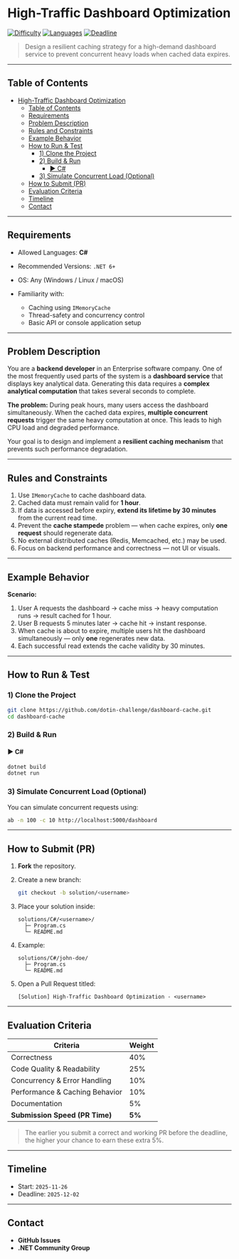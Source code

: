 # High-Traffic Dashboard Optimization

[![Difficulty](https://img.shields.io/badge/difficulty-medium-orange)]()
[![Languages](https://img.shields.io/badge/languages-C%23-informational)]()
[![Deadline](https://img.shields.io/badge/deadline-2025--12--02-critical)]()

> Design a resilient caching strategy for a high-demand dashboard service to prevent concurrent heavy loads when cached data expires.

---

## Table of Contents

- [High-Traffic Dashboard Optimization](#high-traffic-dashboard-optimization)
  - [Table of Contents](#table-of-contents)
  - [Requirements](#requirements)
  - [Problem Description](#problem-description)
  - [Rules and Constraints](#rules-and-constraints)
  - [Example Behavior](#example-behavior)
  - [How to Run \& Test](#how-to-run--test)
    - [1) Clone the Project](#1-clone-the-project)
    - [2) Build \& Run](#2-build--run)
      - [▶ C#](#-c)
    - [3) Simulate Concurrent Load (Optional)](#3-simulate-concurrent-load-optional)
  - [How to Submit (PR)](#how-to-submit-pr)
  - [Evaluation Criteria](#evaluation-criteria)
  - [Timeline](#timeline)
  - [Contact](#contact)

---

## Requirements

* Allowed Languages: **C#**
* Recommended Versions: `.NET 6+`
* OS: Any (Windows / Linux / macOS)
* Familiarity with:

  * Caching using `IMemoryCache`
  * Thread-safety and concurrency control
  * Basic API or console application setup

---

## Problem Description

You are a **backend developer** in an Enterprise software company. One of the most frequently used parts of the system is a **dashboard service** that displays key analytical data. Generating this data requires a **complex analytical computation** that takes several seconds to complete.

**The problem:**
During peak hours, many users access the dashboard simultaneously. When the cached data expires, **multiple concurrent requests** trigger the same heavy computation at once. This leads to high CPU load and degraded performance.

Your goal is to design and implement a **resilient caching mechanism** that prevents such performance degradation.

---

## Rules and Constraints

1. Use `IMemoryCache` to cache dashboard data.
2. Cached data must remain valid for **1 hour**.
3. If data is accessed before expiry, **extend its lifetime by 30 minutes** from the current read time.
4. Prevent the **cache stampede** problem — when cache expires, only **one request** should regenerate data.
5. No external distributed caches (Redis, Memcached, etc.) may be used.
6. Focus on backend performance and correctness — not UI or visuals.

---

## Example Behavior

**Scenario:**

1. User A requests the dashboard → cache miss → heavy computation runs → result cached for 1 hour.
2. User B requests 5 minutes later → cache hit → instant response.
3. When cache is about to expire, multiple users hit the dashboard simultaneously — only **one** regenerates new data.
4. Each successful read extends the cache validity by 30 minutes.

---

## How to Run & Test

### 1) Clone the Project

```bash
git clone https://github.com/dotin-challenge/dashboard-cache.git
cd dashboard-cache
```

### 2) Build & Run

#### ▶ C#

```bash
dotnet build
dotnet run
```

### 3) Simulate Concurrent Load (Optional)

You can simulate concurrent requests using:

```bash
ab -n 100 -c 10 http://localhost:5000/dashboard
```

---

## How to Submit (PR)

1. **Fork** the repository.
2. Create a new branch:

   ```bash
   git checkout -b solution/<username>
   ```
3. Place your solution inside:

   ```text
   solutions/C#/<username>/
     ├─ Program.cs
     └─ README.md
   ```
4. Example:

   ```text
   solutions/C#/john-doe/
     ├─ Program.cs
     └─ README.md
   ```
5. Open a Pull Request titled:

   ```text
   [Solution] High-Traffic Dashboard Optimization - <username>
   ```

---

## Evaluation Criteria

| Criteria                       | Weight |
| ------------------------------ | ------ |
| Correctness                    | 40%    |
| Code Quality & Readability     | 25%    |
| Concurrency & Error Handling   | 10%    |
| Performance & Caching Behavior | 10%    |
| Documentation                  | 5%     |
| **Submission Speed (PR Time)** | **5%** |

> The earlier you submit a correct and working PR before the deadline, the higher your chance to earn these extra 5%.

---

## Timeline

* Start: `2025-11-26`
* Deadline: `2025-12-02`

---

## Contact

* **GitHub Issues**
* **.NET Community Group**
